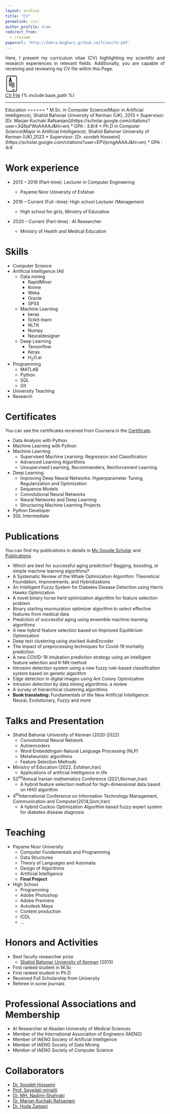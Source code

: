 ```yaml
---
layout: archive
title: "CV"
permalink: /cv/
author_profile: true
redirect_from:
  - /resume
paperurl: 'http://Zahra-Asghari.github.io/files/CV.pdf'
---
```

<p align="justify"> Here, I present my curriculum vitae (CV) highlighting my scientific and research experiences in relevant fields. Additionally, you are capable of receiving and reviewing my CV file within this Page.</p>
  
[<img src='/images/CV.png' width="40" height="50" > <br>CV File](http://Zahra-Asghari.github.io/files/CV.pdf)
{% include base_path %}
<hr>
Education
======
* M.Sc. in Computer Science(Major in Artificial Intelligence), Shahid Bahonar University of Kerman (UK), 2013
    * Supervisor: [Dr. Marjan Kuchaki Rafsanjani](https://scholar.google.com/citations?user=3Q6pFWoAAAAJ&hl=en)
    * GPA : 3.8/4
* Ph.D in Computer Science(Major in Artificial Intelligence), Shahid Bahonar University of Kerman (UK),2023
  * Supervisor: [Dr. soodeh Hosseini](https://scholar.google.com/citations?user=EPVprngAAAAJ&hl=en)
  * GPA : 4/4
    
Work experience
======
* 2013 – 2019 (Part-time): Lecturer in  Computer Engineering
  * Payame Noor University of Esfahan

* 2016 – Current (Full –time): High school  Lecturer /Management 
  * High school for girls, Ministry of Education
    
* 2020 – Current (Part-time) : AI Researcher
  * Ministry of Health and Medical Education  
  
Skills
======
* Computer Science
* Artificial Intelligence (AI)
  * Data mining
    * RapidMiner
    * Knime
    * Weka
    * Oracle
    * SPSS
  * Machine Learning
    * keras
    * Scikit-learn
    * NLTK
    * Numpy
    * Neuraldesigner
  * Deep Learning
    * Tensorflow
    * Keras
    * H<sub>2</sub>O.ai
* Programming
  * MATLAB
  * Python
  * SQL
  * Git
* University Teaching
* Research
  
Certificates
======
You can see the certificates received from Coursera in the [Certificate](https://zahra-asghari.github.io/Certificates/). 
* Data Analysis with Python
* Machine Learning with Python
* Machine Learning
   * Supervised Machine Learning: Regression and Classification
   * Advanced Learning Algorithms
   * Unsupervised Learning, Recommenders, Reinforcement Learning
* Deep Learning
  * Improving Deep Neural Networks: Hyperparameter Tuning, Regularization and Optimization
  * Sequence Models
  * Convolutional Neural Networks
  * Neural Networks and Deep Learning
  * Structuring Machine Learning Projects
* Python Developer
* SQL Intermediate

Publications
======
You can find my publications in details in [My Google Scholar](https://scholar.google.com/citations?user=dH-0GtkAAAAJ&hl=en) and [Publications](https://zahra-asghari.github.io/publications/).
* Which are best for successful aging prediction? Bagging, boosting, or simple machine learning algorithms?
* A Systematic Review of the Whale Optimization Algorithm: Theoretical Foundation, Improvements, and Hybridizations
* An Intelligent Fuzzy System for Diabetes Disease Detection using Harris Hawks Optimization
* A novel binary horse herd optimization algorithm for feature selection problem
* Binary starling murmuration optimizer algorithm to select effective features from medical data
* Prediction of successful aging using ensemble machine learning algorithms
* A new hybrid feature selection based on Improved Equilibrium Optimization
* Deep text clustering using stacked AutoEncoder
* The impact of preprocessing techniques for Covid-19 mortality prediction
* A new COVID-19 intubation prediction strategy using an intelligent feature selection and K-NN method
* Intrusion detection system using a new fuzzy rule-based classification system based on genetic algorithm
* Edge detection in digital images using Ant Colony Optimization
* Intrusion detection by data mining algorithms: a review
* A survey of hierarchical clustering algorithms
* **Book translating:** Fundamentals of the New Artificial Intelligence: Neural, Evolutionary, Fuzzy and more
  
Talks and Presentation
======
* Shahid Bahonar University of Kerman (2020-2022)
  * Convolutional Neural Network
  * Autoencoders
  * Word Embeddingsin Natural Language Processing (NLP)
  * Metaheuristic algorithms
  * Feature Selection Methods
* Ministry of Education (2022, Esfahan,Iran)
  * Applications of artificial intelligence in life 
* 52<sup>nd</sup>Annual Iranian mathematics Conference (2021,Kerman,Iran)
  * A hybrid feature selection method for high-dimensional data based on HHO algorithm
* 4<sup>th</sup>International Conference on Information Technology Management, Communication and Computer(2014,Qom,Iran)
  * A hybrid Cuckoo Optimization Algorithm based fuzzy expert system for diabetes disease diagnosis
    
Teaching
======
* Payame Noor University
  * Computer Fundamentals and Programming
  * Data Structures
  * Theory of Languages and Automata
  * Design of Algorithms
  * Artificial Intelligence
  * **Final Project** 
* High School
  * Programming
  * Adobe Photoshop
  * Adobe Premiere
  * Autodesk Maya
  * Content production
  * ICDL
  * ...
  
Honors and Activities 
======
* Best faculty researcher prize  
  * [Shahid Bahonar University of Kerman](https://uk.ac.ir/) (2013)
* First ranked student in M.Sc
* First ranked student in Ph.D
* Received Full Scholarship from University
* Referee in some journals

Professional Associations and Membership
======
* AI Researcher at Abadan University of Medical Sciences
* Member of the International Association of Engineers (IAENG)
* Member of IAENG Society of Artificial Intelligence
* Member of IAENG Society of Data Mining
* Member of IAENG Society of Computer Science
    
Collaborators
======
* [Dr. Soodeh Hosseini](https://scholar.google.com/citations?user=EPVprngAAAAJ&hl=en)
* [Prof. Seyedali mirjalili](https://scholar.google.com/citations?user=TJHmrREAAAAJ&hl=en)
* [Dr. MH. Nadimi-Shahraki](https://scholar.google.com/citations?user=sT0YnDIAAAAJ&hl=en)
* [Dr. Marjan Kuchaki Rafsanjani](https://scholar.google.com/citations?user=3Q6pFWoAAAAJ&hl=en)
* [Dr. Hoda Zamani](https://scholar.google.com/citations?user=bpZOZWsAAAAJ&hl=en)
